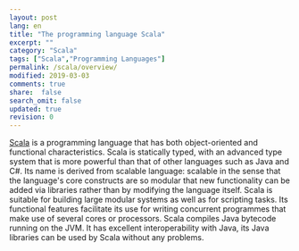 ```yaml
---
layout: post
lang: en
title: "The programming language Scala"
excerpt: ""
category: "Scala" 
tags: ["Scala","Programming Languages"]
permalink: /scala/overview/
modified: 2019-03-03
comments: true
share:  false
search_omit: false
updated: true
revision: 0
---
```



[Scala](https://www.scala-lang.org/) is a programming language that has both object-oriented and functional characteristics. Scala is statically typed, with an advanced type system that is more powerful than that of other languages such as Java and C#. 
Its name is derived from scalable language: scalable in the sense that the language's core constructs are so modular that new functionality can be added via libraries rather than by modifying the language itself.
Scala is suitable for building large modular systems as well as for scripting tasks. 
Its functional features facilitate its use for writing concurrent programmes that make use of several cores or processors. 
Scala compiles Java bytecode running on the JVM. It has excellent interoperability with Java, 
its Java libraries can be used by Scala without any problems.